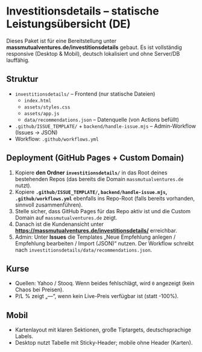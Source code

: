 # Investitionsdetails – statische Leistungsübersicht (DE)

Dieses Paket ist für eine Bereitstellung unter **massmutualventures.de/investitionsdetails** gebaut.
Es ist vollständig responsive (Desktop & Mobil), deutsch lokalisiert und ohne Server/DB lauffähig.

## Struktur
- `investitionsdetails/` – Frontend (nur statische Dateien)
  - `index.html`
  - `assets/styles.css`
  - `assets/app.js`
  - `data/recommendations.json` – Datenquelle (von Actions befüllt)
- `.github/ISSUE_TEMPLATE/` + `backend/handle-issue.mjs` – Admin-Workflow (Issues → JSON)
- Workflow: `.github/workflows.yml`

## Deployment (GitHub Pages + Custom Domain)
1. Kopiere **den Ordner `investitionsdetails/`** in das Root deines bestehenden Repos (das bereits die Domain `massmutualventures.de` nutzt).
2. Kopiere **`.github/ISSUE_TEMPLATE/`, `backend/handle-issue.mjs`, `.github/workflows.yml`** ebenfalls ins Repo-Root (falls bereits vorhanden, sinnvoll zusammenführen).
3. Stelle sicher, dass GitHub Pages für das Repo aktiv ist und die Custom Domain auf `massmutualventures.de` zeigt.
4. Danach ist die Kundenansicht unter **https://massmutualventures.de/investitionsdetails/** erreichbar.
5. Admin: Unter **Issues** die Templates „Neue Empfehlung anlegen / Empfehlung bearbeiten / Import (JSON)“ nutzen. Der Workflow schreibt nach `investitionsdetails/data/recommendations.json`.

## Kurse
- Quellen: Yahoo / Stooq. Wenn beides fehlschlägt, wird `0` angezeigt (kein Chaos bei Preisen).
- P/L % zeigt „—“, wenn kein Live-Preis verfügbar ist (statt -100%).

## Mobil
- Kartenlayout mit klaren Sektionen, große Tiptargets, deutschsprachige Labels.
- Desktop nutzt Tabelle mit Sticky-Header; mobile ohne Header (Karten).


